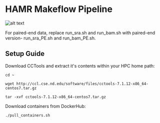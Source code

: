 # HAMR Makeflow Pipeline

![alt text](https://github.com/ritututeja/hamr_pipeline/blob/main/imgs/hamr-pipeline.jpg)

For paired-end data, replace run_sra.sh and run_bam.sh with paired-end version- run_sra_PE.sh and run_bam_PE.sh.

## Setup Guide

Download CCTools and extract it's contents within your HPC home path:

```
cd ~

wget http://ccl.cse.nd.edu/software/files/cctools-7.1.12-x86_64-centos7.tar.gz

tar -xvf cctools-7.1.12-x86_64-centos7.tar.gz
```

Download containers from DockerHub:

```
./pull_containers.sh
```
